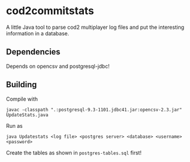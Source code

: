 cod2commitstats
===============

A little Java tool to parse cod2 multiplayer log files and put the interesting information in a database.


Dependencies
------------

Depends on opencsv and postgresql-jdbc!


Building
--------

Compile with

    javac -classpath ".:postgresql-9.3-1101.jdbc41.jar:opencsv-2.3.jar" UpdateStats.java

Run as

    java Updatestats <log file> <postgres server> <database> <username> <password>

Create the tables as shown in `postgres-tables.sql` first!
